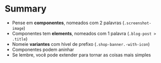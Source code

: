 # Summary

* Pense em **componentes**, nomeados com 2 palavras (`.screenshot-image`)
* Componentes tem **elements**, nomeados com 1 palavra (`.blog-post > .title`)
* Nomeie **variantes** com hível de prefixo (`.shop-banner.-with-icon`)
* Componentes podem aninhar
* Se lembre, você pode extender para tornar as coisas mais simples
